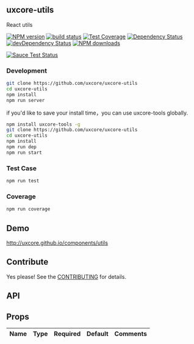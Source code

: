 ## uxcore-utils

React utils

[![NPM version][npm-image]][npm-url]
[![build status][travis-image]][travis-url]
[![Test Coverage][coveralls-image]][coveralls-url]
[![Dependency Status][dep-image]][dep-url]
[![devDependency Status][devdep-image]][devdep-url] 
[![NPM downloads][downloads-image]][npm-url]

[![Sauce Test Status][sauce-image]][sauce-url]

[npm-image]: http://img.shields.io/npm/v/uxcore-utils.svg?style=flat-square
[npm-url]: http://npmjs.org/package/uxcore-utils
[travis-image]: https://img.shields.io/travis/uxcore/uxcore-utils.svg?style=flat-square
[travis-url]: https://travis-ci.org/uxcore/uxcore-utils
[coveralls-image]: https://img.shields.io/coveralls/uxcore/uxcore-utils.svg?style=flat-square
[coveralls-url]: https://coveralls.io/r/uxcore/uxcore-utils?branch=master
[dep-image]: http://img.shields.io/david/uxcore/uxcore-utils.svg?style=flat-square
[dep-url]: https://david-dm.org/uxcore/uxcore-utils
[devdep-image]: http://img.shields.io/david/dev/uxcore/uxcore-utils.svg?style=flat-square
[devdep-url]: https://david-dm.org/uxcore/uxcore-utils#info=devDependencies
[downloads-image]: https://img.shields.io/npm/dm/uxcore-utils.svg
[sauce-image]: https://saucelabs.com/browser-matrix/uxcore-utils.svg
[sauce-url]: https://saucelabs.com/u/uxcore-utils


### Development

```sh
git clone https://github.com/uxcore/uxcore-utils
cd uxcore-utils
npm install
npm run server
```

if you'd like to save your install time，you can use uxcore-tools globally.

```sh
npm install uxcore-tools -g
git clone https://github.com/uxcore/uxcore-utils
cd uxcore-utils
npm install
npm run dep
npm run start
```

### Test Case

```sh
npm run test
```

### Coverage

```sh
npm run coverage
```

## Demo

http://uxcore.github.io/components/utils

## Contribute

Yes please! See the [CONTRIBUTING](https://github.com/uxcore/uxcore/blob/master/CONTRIBUTING.md) for details.

## API

## Props

| Name | Type | Required | Default | Comments |
|---|---|---|---|---|

